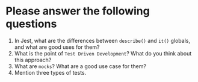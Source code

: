 # Please answer the following questions

1.  In Jest, what are the differences between `describe()` and `it()` globals, and what are good uses for them? 
2.  What is the point of `Test Driven Development`? What do you think about this approach?
3.  What are `mocks`? What are a good use case for them?
4.  Mention three types of tests.

